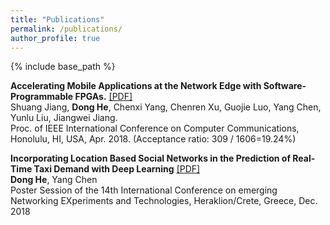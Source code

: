 ```yaml
---
title: "Publications"
permalink: /publications/
author_profile: true
---
```

<!-- {% if author.googlescholar %}
  You can also find my articles on <u><a href="{{author.googlescholar}}">my Google Scholar profile</a>.</u>
{% endif %} -->
{% include base_path %}
<!-- {% for post in site.publications %} -->
  <!-- {% include archive-single.html %} -->
<!-- {% endfor %} -->
<b>Accelerating Mobile Applications at the Network Edge with Software-Programmable FPGAs.</b> [[PDF]](https://dongheuw.github.io/files/edgefpga-infocom18.pdf) <br>
Shuang Jiang, <b>Dong He</b>, Chenxi Yang, Chenren Xu, Guojie Luo, Yang Chen, Yunlu Liu, Jiangwei Jiang. <br> Proc. of IEEE International Conference on Computer Communications, Honolulu, HI, USA, Apr. 2018. (Acceptance ratio: 309 / 1606=19.24%) <br>

<b>Incorporating Location Based Social Networks in the Prediction of Real-Time Taxi Demand with Deep Learning</b> [[PDF]](https://dongheuw.github.io/files/taxi-conext18.pdf) <br> <b>Dong He</b>, Yang Chen <br> Poster Session of the 14th International Conference on emerging Networking EXperiments and Technologies, Heraklion/Crete, Greece, Dec. 2018 <br> 
